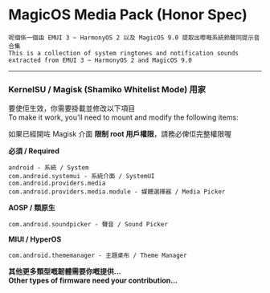 
# MagicOS Media Pack (Honor Spec)

`呢個係一個由 EMUI 3 ~ HarmonyOS 2 以及 MagicOS 9.0 提取出嚟嘅系統鈴聲同提示音合集`  
`This is a collection of system ringtones and notification sounds extracted from EMUI 3 ~ HarmonyOS 2 and MagicOS 9.0`

----

### KernelSU / Magisk (Shamiko Whitelist Mode) 用家
要使佢生效，你需要掛載並修改以下項目  
To make it work, you’ll need to mount and modify the following items:

如果已經開咗 Magisk 介面 **限制 root 用戶權限**，請務必俾佢完整權限喔

**必須 / Required**  
```
android - 系統 / System
com.android.systemui - 系統介面 / SystemUI
com.android.providers.media 
com.android.providers.media.module - 媒體選擇器 / Media Picker
```

**AOSP / 類原生**  
```
com.android.soundpicker - 聲音 / Sound Picker
```

**MIUI / HyperOS**  
```
com.android.thememanager - 主題桌布 / Theme Manager
```

**其他更多類型嘅韌體需要你嘅提供...**  
**Other types of firmware need your contribution...**

